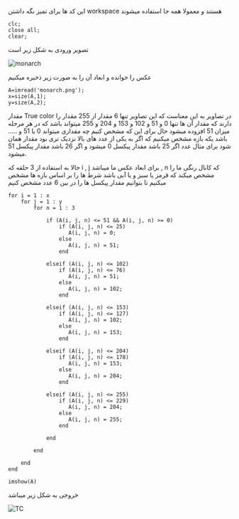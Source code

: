 این کد ها برای تمیز نگه داشتن workspace هستند و معمولا همه جا استفاده میشوند
```
clc;
close all;
clear;
```

تصویر ورودی به شکل زیر است

![monarch](https://user-images.githubusercontent.com/94211519/163608488-4090e18f-2c65-4a94-a2de-6acad43ba90e.png)

عکس را خوانده و ابعاد آن را به صورت زیر ذخیره میکنیم
```
A=imread('monarch.png');
x=size(A,1);
y=size(A,2);
```


مقدار True color در تصاویر به این معناست که این تصاویر تنها 6 مقدار از 255 مقدار را دارند که مقدار آن ها تنها 0 و 51 و 102 و 153 و 204 و 255 میتواند باشد که در هر مرحله میزان 51 افزوده میشود
حال برای این که مشخص کنیم چه مقداری میتواند 0 یا 51 و ..... باشد یکه بازه مشخص میکنیم که اگر به یکی از عدد های بالا نزدیک تری بود مقدار همان شود برای مثال عدد اگر 25 باشد مقدار پیکسل 0 میشود و اگر 26 باشد مقدار پیکسل 51 میشود.

حالا به استفاده از 3 حلقه که i , j برای ابعاد عکس ما میباشد , n که کانال رنگی ما را مشخص میکند که قرمز یا سبز و یا آبی باشد شرط ها را بر اساس بازه ها مشخص میکنیم تا بتوانیم مقدار پیکسل ها را در بین 6 عدد مشخص کنیم

```
for i = 1 : x
    for j = 1 : y
        for n = 1 : 3
  
            if (A(i, j, n) <= 51 && A(i, j, n) >= 0)
                if (A(i, j, n) <= 25)
                   A(i, j, n) = 0;
                else
                   A(i, j, n) = 51;
                end
                
            elseif (A(i, j, n) <= 102)
                if (A(i, j, n) <= 76)
                   A(i, j, n) = 51;
                else
                   A(i, j, n) = 102;
                end
                
            elseif (A(i, j, n) <= 153)
                if (A(i, j, n) <= 127)
                   A(i, j, n) = 102;
                else
                   A(i, j, n) = 153;
                end   
                
            elseif (A(i, j, n) <= 204) 
                if (A(i, j, n) <= 178)
                   A(i, j, n) = 153;
                else
                   A(i, j, n) = 204;
                end
            
            elseif (A(i, j, n) <= 255)
                if (A(i, j, n) <= 229)
                   A(i, j, n) = 204;
                else
                   A(i, j, n) = 255;
                end
            
            end
            
        end
        
    end
end

imshow(A)
```

خروجی به شکل زیر میباشد

![TC](https://user-images.githubusercontent.com/94211519/167232370-c42d658a-2658-49a0-9279-0961ccf06b5e.jpg)

